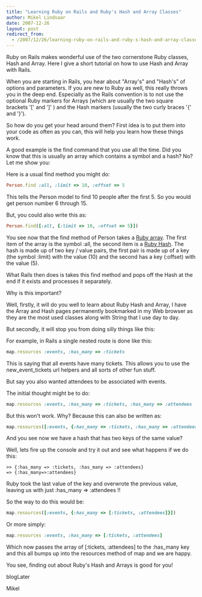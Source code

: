 ```yaml
---
title: "Learning Ruby on Rails and Ruby's Hash and Array Classes"
author: Mikel Lindsaar
date: 2007-12-26
layout: post
redirect_from:
  - /2007/12/26/learning-ruby-on-rails-and-ruby-s-hash-and-array-classes
---
```

Ruby on Rails makes wonderful use of the two cornerstone Ruby classes,
Hash and Array. Here I give a short tutorial on how to use Hash and
Array with Rails.

When you are starting in Rails, you hear about "Array's" and "Hash's" of
options and parameters. If you are new to Ruby as well, this really
throws you in the deep end. Especially as the Rails convention is to not
use the optional Ruby markers for Arrays (which are usually the two
square brackets '\[' and '\]' ) and the Hash markers (usually the two
curly braces '{' and '}').

So how do you get your head around them? First idea is to put them into
your code as often as you can, this will help you learn how these things
work.

A good example is the find command that you use all the time. Did you
know that this is usually an array which contains a symbol and a hash?
No? Let me show you:

Here is a usual find method you might do:

``` ruby
Person.find :all, :limit => 10, :offset => 5
```

This tells the Person model to find 10 people after the first 5. So you
would get person number 6 through 15.

But, you could also write this as:

``` ruby
Person.find([:all, {:limit => 10, :offset => 5}])
```

You see now that the find method of Person takes a [Ruby
array](http://www.ruby-doc.org/core/classes/Array.html). The first item
of the array is the symbol :all, the second item is a [Ruby
Hash](http://www.ruby-doc.org/core/classes/Hash.html). The hash is made
up of two key / value pairs, the first pair is made up of a key (the
symbol :limit) with the value (10) and the second has a key (:offset)
with the value (5).

What Rails then does is takes this find method and pops off the Hash at
the end if it exists and processes it separately.

Why is this important?

Well, firstly, it will do you well to learn about Ruby Hash and Array, I
have the Array and Hash pages permanently bookmarked in my Web browser
as they are the most used classes along with String that I use day to
day.

But secondly, it will stop you from doing silly things like this:

For example, in Rails a single nested route is done like this:

``` ruby
map.resources :events, :has_many => :tickets
```

This is saying that all events have many tickets. This allows you to use
the new_event_tickets url helpers and all sorts of other fun stuff.

But say you also wanted attendees to be associated with events.

The initial thought might be to do:

``` ruby
map.resources :events, :has_many => :tickets, :has_many => :attendees
```

But this won't work. Why? Because this can also be written as:

``` ruby
map.resources([:events, {:has_many => :tickets, :has_many => :attendees}])
```

And you see now we have a hash that has two keys of the same value?

Well, lets fire up the console and try it out and see what happens if we
do this:

``` shell
>> {:has_many => :tickets, :has_many => :attendees}
=> {:has_many=>:attendees}
```

Ruby took the last value of the key and overwrote the previous value,
leaving us with just :has_many =\> :attendees !!

So the way to do this would be:

``` ruby
map.resources([:events, {:has_many => [:tickets, :attendees]}])
```

Or more simply:

``` ruby
map.resources :events, :has_many => [:tickets, :attendees]
```

Which now passes the array of \[:tickets, :attendees\] to the :has_many
key and this all bumps up into the resources method of map and we are
happy.

You see, finding out about Ruby's Hash and Arrays is good for you!

blogLater

Mikel

